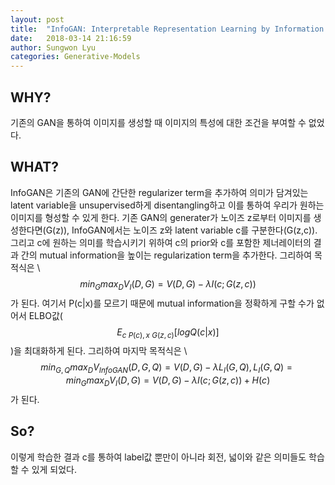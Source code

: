 ```yaml
---
layout: post
title:  "InfoGAN: Interpretable Representation Learning by Information Maximizing Generative Adversarial Nets"
date:   2018-03-14 21:16:59
author: Sungwon Lyu
categories: Generative-Models
---
```

## WHY? 
기존의 GAN을 통하여 이미지를 생성할 때 이미지의 특성에 대한 조건을 부여할 수 없었다. 

## WHAT?
InfoGAN은 기존의 GAN에 간단한 regularizer term을 추가하여 의미가 담겨있는 latent variable을 unsupervised하게 disentangling하고 이를 통하여 우리가 원하는 이미지를 형성할 수 있게 한다. 기존 GAN의 generater가 노이즈 z로부터 이미지를 생성한다면(G(z)), InfoGAN에서는 노이즈 z와 latent variable c를 구분한다(G(z,c)). 그리고 c에 원하는 의미를 학습시키기 위하여 c의 prior와 c를 포함한 제너레이터의 결과 간의 mutual information을 높이는 regularization term을 추가한다. 그리하여 목적식은 \\
$$min_{G}max_{D}V_{I}(D,G) = V(D,G) - \lambda I(c;G(z,c))$$가 된다. 여기서 P(c|x)를 모르기 때문에 mutual information을 정확하게 구할 수가 없어서 ELBO값($$E_{c~P(c), x~G(z,c)}[logQ(c|x)]$$)을 최대화하게 된다. 그리하여 마지막 목적식은 \\
$$min_{G, Q}max_{D}V_{InfoGAN}(D,G,Q) = V(D,G) - \lambda L_{I}(G,Q), L_{I}(G,Q) = min_{G}max_{D}V_{I}(D,G) = V(D,G) - \lambda I(c;G(z,c)) + H(c)$$가 된다.

## So?
이렇게 학습한 결과 c를 통하여 label값 뿐만이 아니라 회전, 넓이와 같은 의미들도 학습할 수 있게 되었다. 